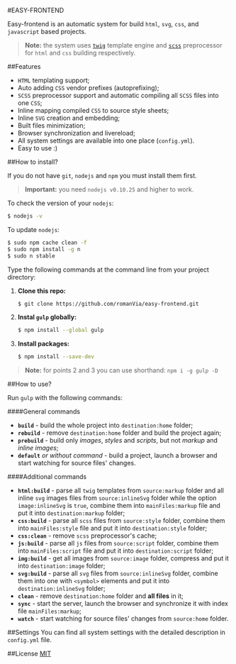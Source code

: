 #EASY-FRONTEND

Easy-frontend is an automatic system for build `html`, `svg`, `css`, and `javascript` based projects.

> **Note:** the system uses [`twig`](http://twig.sensiolabs.org/) template engine and [`scss`](http://sass-lang.com/) preprocessor for `html` and `css` building respectively.

##Features
* `HTML` templating support;
* Auto adding `CSS` vendor prefixes (autoprefixing);
* `SCSS` preprocessor support and automatic compiling all `SCSS` files into one `CSS`;
* Inline mapping compiled `CSS` to source style sheets;
* Inline `SVG` creation and embedding;
* Built files minimization;
* Browser synchronization and livereload;
* All system settings are available into one place (`config.yml`).
* Easy to use :)

##How to install?

If you do not have `git`, `nodejs` and `npm` you must install them first.

> **Important:** you need `nodejs v0.10.25` and higher to work.

To check the version of your `nodejs`:

```sh
$ nodejs -v
```

To update `nodejs`:

```sh
$ sudo npm cache clean -f
$ sudo npm install -g n
$ sudo n stable
```

Type the following commands at the command line from your project directory:

1. **Clone this repo:**

    ```sh
    $ git clone https://github.com/romanVia/easy-frontend.git
    ```

2. **Instal `gulp` globally:**

    ```sh
    $ npm install --global gulp
    ```

3. **Install packages:**

    ```sh
    $ npm install --save-dev
    ```

> **Note:** for points 2 and 3 you can use shorthand: `npm i -g gulp -D`

##How to use?

Run `gulp` with the following commands:

####General commands

- **`build`** - build the whole project into `destination:home` folder;
- **`rebuild`** - remove `destination:home` folder and build the project again;
- **`prebuild`** - build only _images_, _styles_ and _scripts_, but not _markup_ and _inline images_;
- **`default`** _or without command_ - build a project, launch a browser and start watching for source files' changes.

####Additional commands

- **`html:build`** - parse all `twig` templates from `source:markup` folder and all inline `svg` images files from `source:inlineSvg` folder while the option `image:inlineSvg` is `true`, combine them into `mainFiles:markup` file and put it into `destination:markup` folder;
- **`css:build`** - parse all `scss` files from `source:style` folder, combine them into `mainFiles:style` file and put it into `destination:style` folder;
- **`css:clean`** - remove `scss` preprocessor's cache;
- **`js:build`** - parse all `js` files from `source:script` folder, combine them into `mainFiles:script` file and put it into `destination:script` folder;
- **`img:build`** - get all images from `source:image` folder, compress and put it into `destination:image` folder;
- **`svg:build`** - parse all `svg` files from `source:inlineSvg` folder, combine them into one with `<symbol>` elements and put it into `destination:inlineSvg` folder;
- **`clean`** - remove `destination:home` folder and **all files** in it;
- **`sync`** - start the server, launch the browser and synchronize it with index file `mainFiles:markup`;
- **`watch`** - start watching for source files' changes from `source:home` folder.

##Settings
You can find all system settings with the detailed description in `config.yml` file.

##License
[MIT](https://github.com/romanVia/easy-frontend/blob/master/LICENSE)

